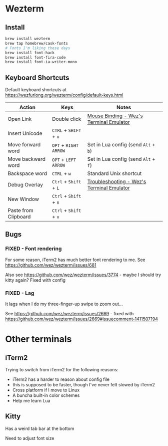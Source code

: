 # Wezterm

## Install

```bash
brew install wezterm
brew tap homebrew/cask-fonts
# Fonts I'm liking these days
brew install font-hack
brew install font-fira-code
brew install font-ia-writer-mono
```

## Keyboard Shortcuts

Default keyboard shortcuts at https://wezfurlong.org/wezterm/config/default-keys.html

| Action               | Keys                   | Notes                                                        |
| -------------------- | ---------------------- | ------------------------------------------------------------ |
| Open Link            | Double click           | [Mouse Binding - Wez's Terminal Emulator](https://wezfurlong.org/wezterm/config/mouse.html#default-mouse-assignments) |
| Insert Unicode       | `CTRL` + `SHIFT` + `u` |                                                              |
| Move forward word    | `OPT` + `RIGHT ARROW`  | Set in Lua config (send `Alt` + `b`)                         |
| Move backward word   | `OPT` + `LEFT ARROW`   | Set in Lua config (send `Alt` + `f`)                         |
| Backspace word       | `CTRL` + `w`           | Standard Unix shortcut                                       |
| Debug Overlay        | `Ctrl` + `Shift` + `L` | [Troubleshooting - Wez's Terminal Emulator](https://wezfurlong.org/wezterm/troubleshooting.html) |
| New Window           | `Ctrl` + `Shift` + `n` |                                                              |
| Paste from Clipboard | `Ctrl` + `Shift` + `v` |                                                              |

## Bugs

### FIXED - Font rendering

For some reason, iTerm2 has much better font rendering to me. See https://github.com/wez/wezterm/issues/681

Also see https://github.com/wez/wezterm/issues/3774 - maybe I should try kitty again? Fixed with config

### FIXED - Lag 

It lags when I do my three-finger-up swipe to zoom out...

See https://github.com/wez/wezterm/issues/2669 - fixed with https://github.com/wez/wezterm/issues/2669#issuecomment-1411507194

# Other terminals

## iTerm2

Trying to switch from iTerm2 for the following reasons:

- iTerm2 has a harder to reason about config file
- this is supposed to be faster, though I've never felt slowed by iTerm2
- Cross platform if I move to Linux
- A buncha built-in color schemes
- Help me learn Lua

## Kitty

Has a weird tab bar at the bottom

Need to adjust font size

